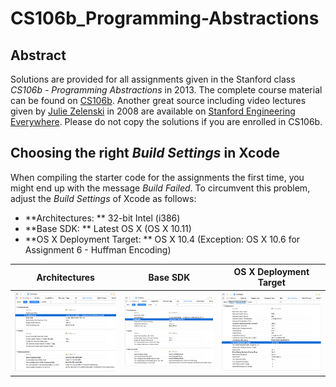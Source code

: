 # CS106b_Programming-Abstractions
## Abstract
Solutions are provided for all assignments given in the Stanford class *CS106b - Programming Abstractions* in 2013. The complete course material can be found on [CS106b](http://web.stanford.edu/class/archive/cs/cs106b/cs106b.1136/). Another great source including video lectures given by [Julie Zelenski](http://www-cs-faculty.stanford.edu/~zelenski/) in 2008 are available on [Stanford Engineering Everywhere](https://see.stanford.edu/Course/CS106B). Please do not copy the solutions if you are enrolled in CS106b.

## Choosing the right *Build Settings* in Xcode
When compiling the starter code for the assignments the first time, you might end up with the message *Build Failed*. To circumvent this problem, adjust the *Build Settings* of Xcode as follows:

+ **Architectures: ** 32-bit Intel (i386)
+ **Base SDK: ** Latest OS X (OS X 10.11)
+ **OS X Deployment Target: ** OS X 10.4 (Exception: OS X 10.6 for Assignment 6 - Huffman Encoding)


Architectures | Base SDK | OS X Deployment Target
--- | --- | ---
<img src="https://github.com/tobiaslutz/CS106b_Programming-Abstractions/blob/master/xcodeScreenshots/Architectures.png" width="200"> | <img src="https://github.com/tobiaslutz/CS106b_Programming-Abstractions/blob/master/xcodeScreenshots/Base_SDK.png" width="200"> | <img src="https://github.com/tobiaslutz/CS106b_Programming-Abstractions/blob/master/xcodeScreenshots/Deployment_Target.png" width="200">
